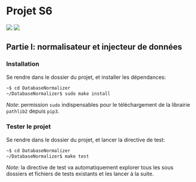 # Projet S6

[![](https://img.shields.io/badge/Database%20Master-Alexandre%20Cesari-green.svg?logo=stackoverflow&longCache=true&style=popout&colorB=fc6d26&link=https://gitlab.telecomnancy.univ-lorraine.fr/ppii-2k19/project-grpa2&link=mailto:alexandre.cesari@telecomnancy.eu
)]()
[![](https://img.shields.io/badge/Git%20Master-Pierre%20Bouillon-green.svg?logo=gitlab&longCache=true&style=popout&colorB=fc6d26&link=https://gitlab.telecomnancy.univ-lorraine.fr/ppii-2k19/project-grpa2&link=mailto:pierre.bouillon@telecomnancy.eu
)]()

## Partie I: normalisateur et injecteur de données

### Installation

Se rendre dans le dossier du projet, et installer les dépendances:

```bash
~$ cd DatabaseNormalizer
~/DatabaseNormalizer$ sudo make install
```

_Note_: permission `sudo` indispensables pour le téléchargement de la librairie
`pathlib2` depuis `pip3`.

### Tester le projet

Se rendre dans le dossier du projet, et lancer la directive de test:

```bash
~$ cd DatabaseNormalizer
~/DatabaseNormalizer$ make test
```

_Note_: la directive de test va automatiquement explorer tous les sous dossiers
et fichiers de tests existants et les lancer à la suite.
